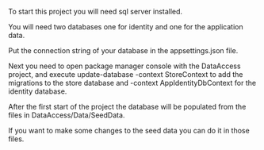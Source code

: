 To start this project you will need sql server installed.

You will need two databases one for identity and one for the application data. 

Put the connection string of your database in the appsettings.json file.

Next you need to open package manager console with the DataAccess project, and execute update-database -context StoreContext to add the migrations to the store database and -context AppIdentityDbContext for the identity database.

After the first start of the project the database will be populated from the files in DataAccess/Data/SeedData.

If you want to make some changes to the seed data you can do it in those files.